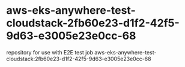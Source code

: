 # aws-eks-anywhere-test-cloudstack-2fb60e23-d1f2-42f5-9d63-e3005e23e0cc-68
repository for use with E2E test job aws-eks-anywhere-test-cloudstack:2fb60e23-d1f2-42f5-9d63-e3005e23e0cc-68
